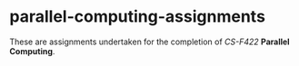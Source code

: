 # parallel-computing-assignments

These are assignments undertaken for the completion of *CS-F422* **Parallel Computing**. 
